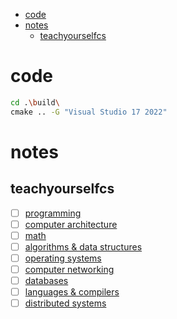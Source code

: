 - [code](#code)
- [notes](#notes)
  - [teachyourselfcs](#teachyourselfcs)

# code
```bash
cd .\build\
cmake .. -G "Visual Studio 17 2022"
```

# notes

## teachyourselfcs
- [ ] [programming](./notes/programming.md)
- [ ] [computer architecture](https://www.youtube.com/playlist?list=PL5Q2soXY2Zi_QedyPWtRmFUJ2F8DdYP7l)
- [ ] [math](https://www.youtube.com/playlist?list=PLB7540DEDD482705B)
- [ ] [algorithms & data structures](https://www.youtube.com/playlist?list=PLOtl7M3yp-DXbHTFe_w9zFPXeau28CDao)
- [ ] [operating systems](https://www.youtube.com/playlist?list=PLDW872573QAb4bj0URobvQTD41IV6gRkx)
- [ ] [computer networking](https://www.youtube.com/playlist?list=PLoCMsyE1cvdWKsLVyf6cPwCLDIZnOj0NS)
- [ ] [databases](https://www.youtube.com/playlist?list=PLhMnuBfGeCDPtyC9kUf_hG_QwjYzZ0Am1)
- [ ] [languages & compilers](https://www.youtube.com/playlist?list=PLoCMsyE1cvdUZRe1udlyjpzTww1U5olL2)
- [ ] [distributed systems](https://www.youtube.com/playlist?list=PLrw6a1wE39_tb2fErI4-WkMbsvGQk9_UB)